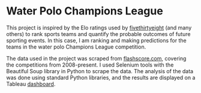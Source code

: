 # Water Polo Champions League

This project is inspired by the Elo ratings used by [fivethirtyeight](https://fivethirtyeight.com/features/introducing-nfl-elo-ratings/) (and many others) to rank sports teams and quantify the probable outcomes of future sporting events. In this case, I am ranking and making predictions for the teams in the water polo Champions League competition.

The data used in the project was scraped from [flashscore.com](https://www.flashscore.com/water-polo/europe/champions-league/results/), covering the competitions from 2008-present. I used Selenium tools with the Beautiful Soup library in Python to scrape the data. The analysis of the data was done using standard Python libraries, and the results are displayed on a Tableau [dashboard](https://public.tableau.com/views/WaterPoloChampionsLeague2008-Present/CurrentSeason).
